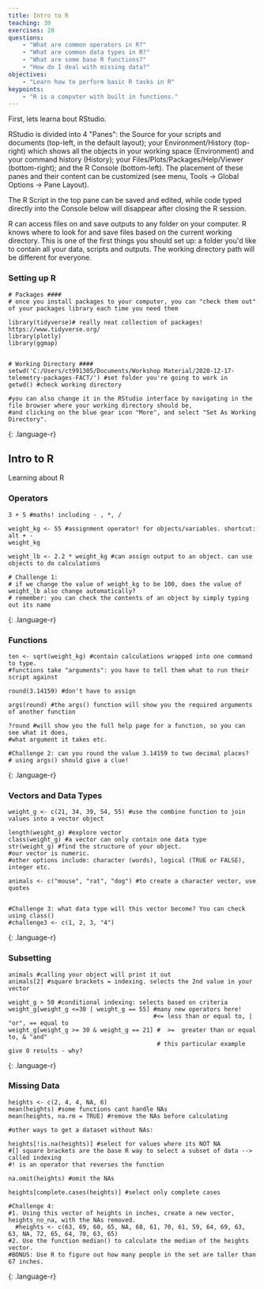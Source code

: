 ```yaml
---
title: Intro to R
teaching: 30
exercises: 20
questions:
    - "What are common operators in R?"
    - "What are common data types in R?"
	- "What are some base R functions?"
	- "How do I deal with missing data?"
objectives:
    - "Learn how to perform basic R tasks in R"
keypoints:
    - "R is a computer with built in functions."
---
```


First, lets learna bout RStudio.

RStudio is divided into 4 "Panes": the Source for your scripts and documents (top-left, in the default layout); your Environment/History (top-right) which shows all the objects in your working space (Environment) and your command history (History); your Files/Plots/Packages/Help/Viewer (bottom-right); and the R Console (bottom-left). The placement of these panes and their content can be customized (see menu, Tools -> Global Options -> Pane Layout).

The R Script in the top pane can be saved and edited, while code typed directly into the Console below will disappear after closing the R session.

R can access files on and save outputs to any folder on your computer. R knows where to look for and save files based on the current working directory. This is one of the first things you should set up: a folder you'd like to contain all your data, scripts and outputs. The working directory path will be different for everyone.


### Setting up R
~~~
# Packages ####
# once you install packages to your computer, you can "check them out" of your packages library each time you need them

library(tidyverse)# really neat collection of packages! https://www.tidyverse.org/ 
library(plotly)
library(ggmap)


# Working Directory ####
setwd('C:/Users/ct991305/Documents/Workshop Material/2020-12-17-telemetry-packages-FACT/') #set folder you're going to work in
getwd() #check working directory

#you can also change it in the RStudio interface by navigating in the file browser where your working directory should be, 
#and clicking on the blue gear icon "More", and select "Set As Working Directory".
~~~
{: .language-r}


## Intro to R

Learning about R

### Operators
~~~
3 + 5 #maths! including - , *, /

weight_kg <- 55 #assignment operator! for objects/variables. shortcut: alt + - 
weight_kg

weight_lb <- 2.2 * weight_kg #can assign output to an object. can use objects to do calculations

# Challenge 1:
# if we change the value of weight_kg to be 100, does the value of weight_lb also change automatically?
# remember: you can check the contents of an object by simply typing out its name

~~~
{: .language-r}

### Functions
~~~
ten <- sqrt(weight_kg) #contain calculations wrapped into one command to type. 
#functions take "arguments": you have to tell them what to run their script against

round(3.14159) #don't have to assign

args(round) #the args() function will show you the required arguments of another function

?round #will show you the full help page for a function, so you can see what it does, 
#what argument it takes etc.

#Challenge 2: can you round the value 3.14159 to two decimal places?
# using args() should give a clue!
~~~
{: .language-r}

### Vectors and Data Types
~~~
weight_g <- c(21, 34, 39, 54, 55) #use the combine function to join values into a vector object

length(weight_g) #explore vector
class(weight_g) #a vector can only contain one data type
str(weight_g) #find the structure of your object.
#our vector is numeric. 
#other options include: character (words), logical (TRUE or FALSE), integer etc.

animals <- c("mouse", "rat", "dog") #to create a character vector, use quotes


#Challenge 3: what data type will this vector become? You can check using class()
#challenge3 <- c(1, 2, 3, "4")
~~~
{: .language-r}

### Subsetting
~~~
animals #calling your object will print it out
animals[2] #square brackets = indexing. selects the 2nd value in your vector

weight_g > 50 #conditional indexing: selects based on criteria
weight_g[weight_g <=30 | weight_g == 55] #many new operators here!  
                                         #<= less than or equal to, | "or", == equal to
weight_g[weight_g >= 30 & weight_g == 21] #  >=  greater than or equal to, & "and" 
                                          # this particular example give 0 results - why?
~~~
{: .language-r}

### Missing Data
~~~
heights <- c(2, 4, 4, NA, 6)
mean(heights) #some functions cant handle NAs
mean(heights, na.rm = TRUE) #remove the NAs before calculating

#other ways to get a dataset without NAs:

heights[!is.na(heights)] #select for values where its NOT NA 
#[] square brackets are the base R way to select a subset of data --> called indexing
#! is an operator that reverses the function

na.omit(heights) #omit the NAs

heights[complete.cases(heights)] #select only complete cases

#Challenge 4: 
#1. Using this vector of heights in inches, create a new vector, heights_no_na, with the NAs removed.
  #heights <- c(63, 69, 60, 65, NA, 68, 61, 70, 61, 59, 64, 69, 63, 63, NA, 72, 65, 64, 70, 63, 65)
#2. Use the function median() to calculate the median of the heights vector.
#BONUS: Use R to figure out how many people in the set are taller than 67 inches.
~~~
{: .language-r}
